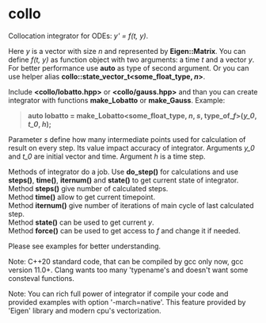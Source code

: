 # collo

Collocation integrator for ODEs: *y' = f(t, y)*.

Here *y* is a vector with size *n* and represented by **Eigen::Matrix**.
You can define *f(t, y)* as function object with two arguments: a time *t* and a vector *y*.
For better performance use **auto** as type of second argument. Or you can use helper alias **collo::state_vector_t<some_float_type, *n*>**.

Include **<collo/lobatto.hpp>** or **<collo/gauss.hpp>** and than you can create integrator with functions **make_Lobatto** or **make_Gauss**. Example:

> **auto lobatto = make_Lobatto<some_float_type, *n*, *s*, type_of_*f*>(*y_0*, *t_0*, *h*);**

Parameter *s* define how many intermediate points used for calculation of result on every step. Its value impact accuracy of integrator.
Arguments *y_0* and *t_0* are initial vector and time. Argument *h* is a time step.

Methods of integrator do a job. Use **do_step()** for calculations and use **steps()**, **time()**, **iternum()** and **state()** to get current state of integrator.<br>
Method **steps()** give number of calculated steps.<br>
Method **time()** allow to get current timepoint.<br>
Method **iternum()** give number of iterations of main cycle of last calculated step.<br>
Method **state()** can be used to get current *y*.<br>
Method **force()** can be used to get access to *f* and change it if needed.

Please see examples for better understanding.

Note: C++20 standard code, that can be compiled by gcc only now, gcc version 11.0+. Clang wants too many 'typename's and doesn't want some consteval functions.

Note: You can rich full power of integrator if compile your code and provided examples with option '-march=native'. This feature provided by 'Eigen' library and modern cpu's vectorization.

